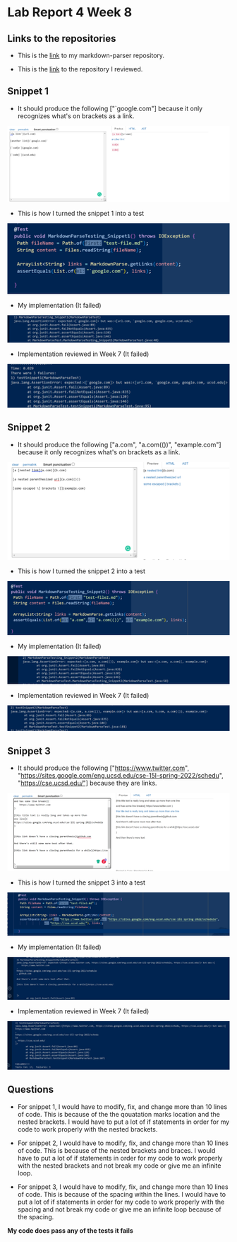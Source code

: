 # Lab Report 4 Week 8

## Links to the repositories
- This is the [link](https://github.com/aaamarque/markdown-parser) to my markdown-parser repository.

- This is the [link](https://github.com/canitry/markdown-parser) to the repository I reviewed.

## Snippet 1 
- It should produce the following ["`google.com"] because it only recognizes what's on brackets as a link.

![Screenshot 1](Screenshot%20(608).png)

- This is how I turned the snippet 1 into a test

![Screenshot 2](Screenshot%20(609).png)

- My implementation (It failed)

![Screenshot 3](Screenshot%20(610).png)

- Implementation reviewed in Week 7 (It failed)

![Screenshot 4](Screenshot%20(611).png)

## Snippet 2

- It should produce the following ["a.com", "a.com(())", "example.com"] because it only recognizes what's on brackets as a link.

![Screenshot 1](Screenshot%20(612).png)

- This is how I turned the snippet 2 into a test

![Screenshot 2](Screenshot%20(613).png)

- My implementation (It failed)

![Screenshot 3](Screenshot%20(614).png)

- Implementation reviewed in Week 7 (It failed)

![Screenshot 4](Screenshot%20(615).png)

## Snippet 3

- It should produce the following ["https://www.twitter.com", "https://sites.google.com/eng.ucsd.edu/cse-15l-spring-2022/schedu", "https://cse.ucsd.edu/"] because they are links.

![Screenshot 1](Screenshot%20(616).png)

- This is how I turned the snippet 3 into a test

![Screenshot 2](Screenshot%20(617).png)

- My implementation (It failed)

![Screenshot 3](Screenshot%20(618).png)

- Implementation reviewed in Week 7 (It failed)

![Screenshot 4](Screenshot%20(619).png)

## Questions

- For snippet 1, I would have to modify, fix, and change more than 10 lines of code. This is because of the the qouatation marks location and the nested brackets. I would have to put a lot of if statements in order for my code to work properly with the nested brackets. 

- For snippet 2, I would have to modify, fix, and change more than 10 lines of code. This is because of the nested brackets and braces. I would have to put a lot of if statements in order for my code to work properly with the nested brackets and not break my code or give me an infinite loop.

- For snippet 3, I would have to modify, fix, and change more than 10 lines of code. This is because of the spacing within the lines. I would have to put a lot of if statements in order for my code to work properly with the spacing and not break my code or give me an infinite loop because of the spacing. 

**My code does pass any of the tests it fails**





















